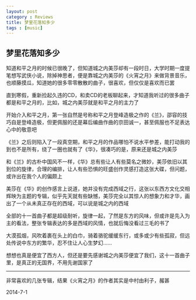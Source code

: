 ```yaml
---
layout: post
category : Reviews
title: 梦里花落知多少
tags : [music]
---
```

## 梦里花落知多少 ##

知道和平之月的时候已很晚了，但知道城之内美莎却有一段时日，大学时期一度提笔想写武侠小说，除掉神思者，便是靠城之内美莎的《火宵之月》来做背景音乐，也顺藤摸瓜，知道她的很多零零散散的曲子，很喜欢，但仅仅是喜欢而已罢

直到寒假，重新捡起久违的CD，和卖CD的老板聊起来，才知道我听过的很多曲子都是和平之月的，比如，城之内美莎就是和平之月的主力了

开始介入和平之月，第一张自然是号称和平之月登峰造极之作的《兰》，邵容的技巧自是登峰造极，但更佩服的还是幕后编曲作曲的京田诚一，甚至佩服也不足表达心中的敬意吧

《兰》之后则陷入了一段真空期，和平之月的作品哪怕不说水平参差，能打动我的到也不是所有，绕了一圈也就有了《华》，很凑巧的是，原来还是城之内美莎

和《兰》的古朴中国风不一样，《华》总有些让人有些莫名之微妙，美莎依旧以其到位的旋律，合理的编排，让人有些恐惧的旺盛创作灵感打造这张大碟，但问题，或许出在我个人的偏颇上

美莎在《华》的创作感言上说道，她并没有完成西域之行，这张以东西方文化交相辉映为主题的专辑，似乎先天就有些缺憾，美莎完全以其惊人的想象力和才华，画出了一个从未真正存在的西域，可以说是城之内的西域

全部的十一首曲子都是超级耐听，旋律一起，了然是东方的风味，但或许是先入为主的看法，整张专辑表达的多是西域的风情，也就后悔没看过三毛的书了

大漠孤烟，风吹着裹在头上的白巾，骑着骆驼缓缓东行，或多或少有些孤寂，但远处传说中东方的繁华，忍不住让人心生梦幻……

想想也真是便宜了西方人，但还是要先感谢城之内美莎便宜了我们，这十一首曲子里，是真正的无国界，不用先谢国家了

---

非常喜欢的几张专辑，结果《火宵之月》的作者其实是中村由利子，赧甚

2014-7-1
